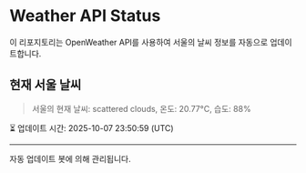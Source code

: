 
# Weather API Status

이 리포지토리는 OpenWeather API를 사용하여 서울의 날씨 정보를 자동으로 업데이트합니다.

## 현재 서울 날씨
> 서울의 현재 날씨: scattered clouds, 온도: 20.77°C, 습도: 88%

⏳ 업데이트 시간: 2025-10-07 23:50:59 (UTC)

---
자동 업데이트 봇에 의해 관리됩니다.

